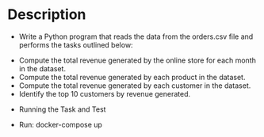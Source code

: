 # Description

* Write a Python program that reads the data from the orders.csv file and performs the tasks outlined below:

- Compute the total revenue generated by the online store for each month in the dataset.
- Compute the total revenue generated by each product in the dataset.
- Compute the total revenue generated by each customer in the dataset.
- Identify the top 10 customers by revenue generated.

* Running the Task and Test

- Run: docker-compose up
